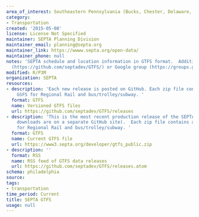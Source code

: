 ```yaml
---
area_of_interest: Southeastern Pennsylvania (Bucks, Chester, Delaware, Montgomery, Philadelphia counties)
category: 
- Transportation
created: '2015-05-08'
license: License Not Specified
maintainer: SEPTA Planning Division
maintainer_email: planning@septa.org
maintainer_link: https://wwww.septa.org/open-data/
maintainer_phone: null
notes: 'SEPTA schedule and location information in GTFS format.  Additional information can be found on GitHub
  (https://github.com/septadev/GTFS/) or Google group (https://groups.google.com/forum/#!forum/septadev)'
modified: R/P3M
organization: SEPTA
resources:
- description: 'Each new release is posted on GitHub. Each zip file contains a separate
    GSFS for Regional Rail and bus/trolley/subway. '
  format: GTFS
  name: Versioned GTFS files
  url: https://github.com/septadev/GTFS/releases
- description: 'This is the most recent production release of the SEPTA GTFS file (versioned
    downloads are on a separate GitHub site).  Each zip file contains a separate GSFS
    for Regional Rail and bus/trolley/subway. '
  format: GTFS
  name: Current GTFS file
  url: https://www3.septa.org/developer/gtfs_public.zip
- description: ''
  format: RSS
  name: RSS feed of GTFS data releases
  url: https://github.com/septadev/GTFS/releases.atom
schema: philadelphia
source: 
tags:
- transportation
time_period: Current
title: SEPTA GTFS
usage: null
---
```

